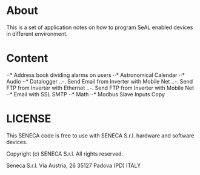 # About
This is a set of application notes on how to program SeAL enabled devices in different environment.

# Content
⋅⋅* Address book dividing alarms on users
⋅⋅* Astronomical Calendar
⋅⋅* Audio
⋅⋅* Datalogger
..-. Send Email from Inverter with Mobile Net
..-. Send FTP from Inverter with Ethernet
..-. Send FTP from Inverter with Mobile Net
⋅⋅* Email with SSL SMTP
⋅⋅* Math
⋅⋅* Modbus Slave Inputs Copy

# LICENSE
This SENECA code is free to use with SENECA S.r.l. hardware and software devices.

Copyright (c) SENECA S.r.l.
All rights reserved.

Seneca S.r.l.
Via Austria, 26
35127 Padova (PD)
ITALY